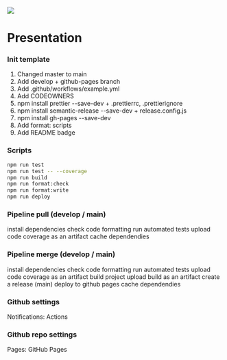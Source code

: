 ![](https://motion4life.github.io/github-actions//workflows/CI/badge.svg?branch=develop&event=push)

# Presentation

### Init template

1. Changed master to main
2. Add develop + github-pages branch
3. Add .github/workflows/example.yml
4. Add CODEOWNERS
5. npm install prettier --save-dev + .prettierrc, .prettierignore
6. npm install semantic-release --save-dev + release.config.js
7. npm install gh-pages --save-dev
8. Add format: scripts
9. Add README badge

### Scripts

```bash
npm run test
npm run test -- --coverage
npm run build
npm run format:check
npm run format:write
npm run deploy
```

### Pipeline pull (develop / main)

install dependencies
check code formatting
run automated tests
upload code coverage as an artifact
cache dependendies

### Pipeline merge (develop / main)

install dependencies
check code formatting
run automated tests
upload code coverage as an artifact
build project
upload build as an artifact
create a release (main)
deploy to github pages
cache dependendies

### Github settings

Notifications: Actions

### Github repo settings

Pages: GitHub Pages
